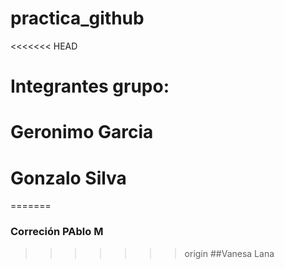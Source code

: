 # practica_github
<<<<<<< HEAD
# Integrantes grupo: 
# Geronimo Garcia
# Gonzalo Silva
=======
### Correción PAblo M
>>>>>>> origin
##Vanesa Lana
